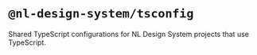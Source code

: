 # `@nl-design-system/tsconfig`

Shared TypeScript configurations for NL Design System projects that use TypeScript.
